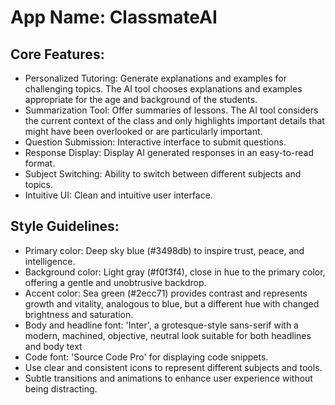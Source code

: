 # **App Name**: ClassmateAI

## Core Features:

- Personalized Tutoring: Generate explanations and examples for challenging topics. The AI tool chooses explanations and examples appropriate for the age and background of the students.
- Summarization Tool: Offer summaries of lessons. The AI tool considers the current context of the class and only highlights important details that might have been overlooked or are particularly important.
- Question Submission: Interactive interface to submit questions.
- Response Display: Display AI generated responses in an easy-to-read format.
- Subject Switching: Ability to switch between different subjects and topics.
- Intuitive UI: Clean and intuitive user interface.

## Style Guidelines:

- Primary color: Deep sky blue (#3498db) to inspire trust, peace, and intelligence.
- Background color: Light gray (#f0f3f4), close in hue to the primary color, offering a gentle and unobtrusive backdrop.
- Accent color: Sea green (#2ecc71) provides contrast and represents growth and vitality, analogous to blue, but a different hue with changed brightness and saturation.
- Body and headline font: 'Inter', a grotesque-style sans-serif with a modern, machined, objective, neutral look suitable for both headlines and body text
- Code font: 'Source Code Pro' for displaying code snippets.
- Use clear and consistent icons to represent different subjects and tools.
- Subtle transitions and animations to enhance user experience without being distracting.